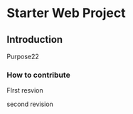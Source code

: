 # Starter Web Project

## Introduction

Purpose22


### How to contribute


FIrst resvion

second revision
